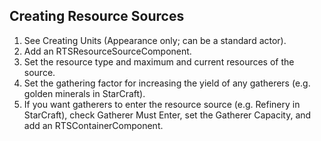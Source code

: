 ## Creating Resource Sources

1. See Creating Units (Appearance only; can be a standard actor).
1. Add an RTSResourceSourceComponent.
1. Set the resource type and maximum and current resources of the source.
1. Set the gathering factor for increasing the yield of any gatherers (e.g. golden minerals in StarCraft).
1. If you want gatherers to enter the resource source (e.g. Refinery in StarCraft), check Gatherer Must Enter, set the Gatherer Capacity, and add an RTSContainerComponent.
